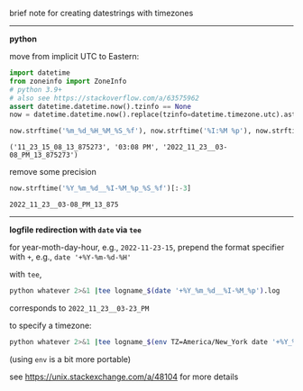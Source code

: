 brief note for creating datestrings with timezones

---------------

**python**

move from implicit UTC to Eastern:

```python
import datetime
from zoneinfo import ZoneInfo 
# python 3.9+
# also see https://stackoverflow.com/a/63575962 
assert datetime.datetime.now().tzinfo == None
now = datetime.datetime.now().replace(tzinfo=datetime.timezone.utc).astimezone(ZoneInfo("US/Eastern"))

now.strftime('%m_%d_%H_%M_%S_%f'), now.strftime('%I:%M %p'), now.strftime('%Y_%m_%d__%I-%M_%p_%S_%f')
```

`('11_23_15_08_13_875273', '03:08 PM', '2022_11_23__03-08_PM_13_875273')`

remove some precision

```python
now.strftime('%Y_%m_%d__%I-%M_%p_%S_%f')[:-3]
```

`2022_11_23__03-08_PM_13_875`

---------------

**logfile redirection with `date` via `tee`**

for year-moth-day-hour, e.g., `2022-11-23-15`, prepend the format specifier with `+`, e.g., `date '+%Y-%m-%d-%H'`

with `tee`,

```bash
python whatever 2>&1 |tee logname_$(date '+%Y_%m_%d__%I-%M_%p').log
```

corresponds to `2022_11_23__03-23_PM`

to specify a timezone:

```bash
python whatever 2>&1 |tee logname_$(env TZ=America/New_York date '+%Y_%m_%d__%I-%M_%p').log
```

(using `env` is a bit more portable)

see https://unix.stackexchange.com/a/48104 for more details
